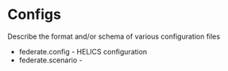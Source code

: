 # Configs

Describe the format and/or schema of various configuration files

- federate.config - HELICS configuration
- federate.scenario - 
